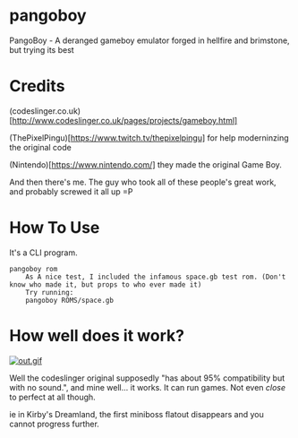 # pangoboy
 PangoBoy - A deranged gameboy emulator forged in hellfire and brimstone, but trying its best

# Credits

(codeslinger.co.uk)[http://www.codeslinger.co.uk/pages/projects/gameboy.html]

(ThePixelPingu)[https://www.twitch.tv/thepixelpingu] for help moderninzing the original code

(Nintendo)[https://www.nintendo.com/] they made the original Game Boy.

And then there's me. The guy who took all of these people's great work, and probably screwed it all up =P 

# How To Use

It's a CLI program.

```
pangoboy rom
    As A nice test, I included the infamous space.gb test rom. (Don't know who made it, but props to who ever made it)
    Try running:
    pangoboy ROMS/space.gb
```

# How well does it work?

[![out.gif](https://i.postimg.cc/hPkMNyH5/out.gif)](https://streamable.com/buysh)

Well the codeslinger original supposedly "has about 95% compatibility but with no sound.", and mine well... it works. It can run games. Not even *close* to perfect at all though.

ie in Kirby's Dreamland, the first miniboss flatout disappears and you cannot progress further.
